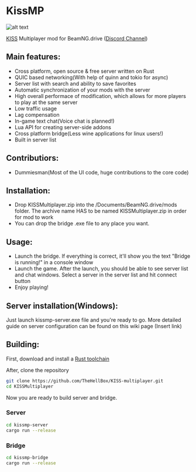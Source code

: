 # KissMP
![alt text](https://i.imgur.com/kxocgKD.png)

[KISS](https://en.wikipedia.org/wiki/KISS_principle) Multiplayer mod for BeamNG.drive ([Discord Channel](https://discord.gg/ANPsDkeVVF))

## Main features:
- Cross platform, open source & free server written on Rust
- QUIC based networking(With help of quinn and tokio for async)
- Server list with search and ability to save favorites
- Automatic synchronization of your mods with the server
- High overall performace of modification, which allows for more players to play at the same server
- Low traffic usage
- Lag compensation
- In-game text chat(Voice chat is planned!)
- Lua API for creating server-side addons
- Cross platform bridge(Less wine applications for linux users!)
- Built in server list

## Contributiors:
- Dummiesman(Most of the UI code, huge contributions to the core code)

## Installation:
- Drop KISSMultiplayer.zip into the /Documents/BeamNG.drive/mods folder. The archive name HAS to be named KISSMultiplayer.zip in order 
for mod to work
- You can drop the bridge .exe file to any place you want.

## Usage:
- Launch the bridge. If everything is correct, it'll show you the text "Bridge is running!" in a console window
- Launch the game. After the launch, you should be able to see server list and chat windows. Select a server in the server list
and hit connect button
- Enjoy playing!

## Server installation(Windows):
Just launch kissmp-server.exe file and you're ready to go.
More detailed guide on server configuration can be found on this wiki page (Insert link)


## Building:
First, download and install a [Rust toolchain](https://rustup.rs/)

After, clone the repository
```sh
git clone https://github.com/TheHellBox/KISS-multiplayer.git
cd KISSMultiplayer
```
Now you are ready to build server and bridge.
### Server
```sh
cd kissmp-server
cargo run --release
```
### Bridge
```sh
cd kissmp-bridge
cargo run --release
```

